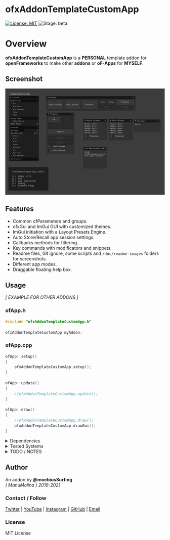 ofxAddonTemplateCustomApp
=============================
[![License: MIT](https://img.shields.io/badge/License-MIT-yellow.svg)](https://opensource.org/licenses/MIT)
![Stage: beta](https://img.shields.io/badge/-alpha-red)

# Overview
**ofxAddonTemplateCustomApp** is a **PERSONAL** template addon for **openFrameworks** to make other **addons** or **oF-Apps** for **MYSELF**.

## Screenshot
![image](docs/readme_images/Capture1.PNG?raw=true "image")

## Features

- Common ofParameters and groups. 
- ofxGui and ImGui GUI with customized themes.
- ImGui initiation with a Layout Presets Engine.
- Auto Store/Recall app session settings.
- Callbacks methods for filtering.
- Key commands with modificators and snippets.
- Readme files, Git ignore, some scripts and ```/doc/readme-images``` folders for screenshots.
- Different app modes.
- Draggable floating help box.

## Usage

_[ EXAMPLE FOR OTHER ADDONS ]_  

### ofApp.h
```.cpp
#include "ofxAddonTemplateCustomApp.h"

ofxAddonTemplateCustomApp myAddon;
``` 
### ofApp.cpp
```.cpp
ofApp::setup()
{
	ofxAddonTemplateCustomApp.setup();
}

ofApp::update()
{
	//ofxAddonTemplateCustomApp.update();
}

ofApp::draw()
{
	//ofxAddonTemplateCustomApp.draw();
	ofxAddonTemplateCustomApp.drawGui();
}
```

<details>
  <summary>Dependencies</summary>
  <p>

Clone these add-ons and include into the **OF Project Generator** to allow compile your projects or the examples:
* [ofxSurfingHelpers](https://github.com/moebiussurfing/ofxSurfingHelpers)  
* [ofxSurfingImGui](https://github.com/moebiussurfing/ofxSurfingImGui)  
* [ofxImGui](https://github.com/Daandelange/ofxImGui/) [_Fork_]  
* [ofxScaleDragRect](https://github.com/moebiussurfing/ofxScaleDragRect) [_Fork_]  
* [ofxMSAInteractiveObject](https://github.com/moebiussurfing/ofxMSAInteractiveObject) [_Fork_]  
* ofxGui [_Core_]  

The below addons are already packed into **OF_ADDON/libs/**.  
No need to add them manually with the **OF PROJECT GENERATOR**:  
* [x](https://github.com/moebiussurfing/x)  

*Thanks a lot to all these ofxAddons coders. Look into each folder for authoring credits, original forks, and license info.*  
 </p>
</details>

<details>
  <summary>Tested Systems</summary>
  <p>

  - **Windows 10** / **VS 2017** / **OF ~0.11**
  - **macOS**. **High Sierra** / **Xcode9** & **Xcode10** / **OF ~0.11**
  </p>
</details>

<details>
  <summary>TODO / NOTES</summary>
  <p>

* Hit me up if you have any suggestions or feature requests.
* 
  </p>
</details>

## Author
An addon by **@moebiusSurfing**  
*( ManuMolina ) 2019-2021*  

### Contact / Follow
<p>
<a href="https://twitter.com/moebiusSurfing/" rel="nofollow">Twitter</a> | 
<a href="https://www.youtube.com/moebiusSurfing" rel="nofollow">YouTube</a> | 
<a href="https://www.instagram.com/moebiusSurfing/" rel="nofollow">Instagram</a> | 
<a href="https://github.com/moebiussurfing" target="_blank">GitHub</a> | 
<a href="mailto:moebiussurfing@gmail.com" target="_blank">Email</a>
</p>

### License
MIT License